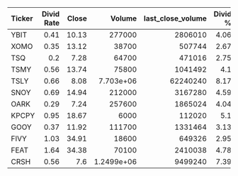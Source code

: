 | Ticker   |   Divid Rate |   Close |          Volume |   last_close_volume |   Divid % | 5_Days_pos   | above_SMA_50   |
|:---------|-------------:|--------:|----------------:|--------------------:|----------:|:-------------|:---------------|
| YBIT     |         0.41 |   10.13 | 277000          |             2806010 |      4.06 | True         | False          |
| XOMO     |         0.35 |   13.12 |  38700          |              507744 |      2.67 | True         | False          |
| TSQ      |         0.2  |    7.28 |  64700          |              471016 |      2.75 | True         | False          |
| TSMY     |         0.56 |   13.74 |  75800          |             1041492 |      4.1  | True         | False          |
| TSLY     |         0.66 |    8.08 |      7.703e+06  |            62240240 |      8.17 | False        | False          |
| SNOY     |         0.69 |   14.94 | 212000          |             3167280 |      4.59 | True         | False          |
| OARK     |         0.29 |    7.24 | 257600          |             1865024 |      4.04 | True         | False          |
| KPCPY    |         0.95 |   18.67 |   6000          |              112020 |      5.1  | True         | True           |
| GOOY     |         0.37 |   11.92 | 111700          |             1331464 |      3.13 | True         | False          |
| FIVY     |         1.03 |   34.91 |  18600          |              649326 |      2.95 | True         | False          |
| FEAT     |         1.64 |   34.38 |  70100          |             2410038 |      4.78 | True         | False          |
| CRSH     |         0.56 |    7.6  |      1.2499e+06 |             9499240 |      7.39 | True         | True           |